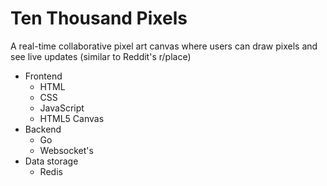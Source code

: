 # Ten Thousand Pixels

A real-time collaborative pixel art canvas where users can draw pixels and see live updates (similar to Reddit's r/place)

- Frontend
  - HTML
  - CSS
  - JavaScript
  - HTML5 Canvas
- Backend
  - Go
  - Websocket's
- Data storage
  - Redis

